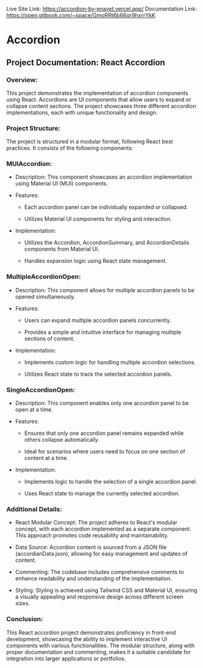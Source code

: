 Live Site Link: https://accordion-by-enayet.vercel.app/
Documentation Link: https://open.gitbook.com/~space/GmoRRt6b66qr9hxrrYkK 

# Accordion
## Project Documentation: React Accordion

### Overview:
This project demonstrates the implementation of accordion components using React. Accordions are UI components that allow users to expand or collapse content sections. The project showcases three different accordion implementations, each with unique functionality and design.

### Project Structure:
The project is structured in a modular format, following React best practices. It consists of the following components:

### MUIAccordion:

- Description: This component showcases an accordion implementation using Material UI (MUI) components.

- Features:

  - Each accordion panel can be individually expanded or collapsed.

  - Utilizes Material UI components for styling and interaction.

- Implementation:

  - Utilizes the Accordion, AccordionSummary, and AccordionDetails components from Material UI.

  - Handles expansion logic using React state management.

### MultipleAccordionOpen:

- Description: This component allows for multiple accordion panels to be opened simultaneously.

- Features:

  - Users can expand multiple accordion panels concurrently.

  - Provides a simple and intuitive interface for managing multiple sections of content.

- Implementation:

  - Implements custom logic for handling multiple accordion selections.

  - Utilizes React state to track the selected accordion panels.


### SingleAccordionOpen:

- Description: This component enables only one accordion panel to be open at a time.

- Features:

  - Ensures that only one accordion panel remains expanded while others collapse automatically.

  - Ideal for scenarios where users need to focus on one section of content at a time.

- Implementation:

  - Implements logic to handle the selection of a single accordion panel.

  - Uses React state to manage the currently selected accordion.

### Additional Details:

- React Modular Concept: The project adheres to React's modular concept, with each accordion implemented as a separate component. This approach promotes code reusability and maintainability.

- Data Source: Accordion content is sourced from a JSON file (accordianData.json), allowing for easy management and updates of content.

- Commenting: The codebase includes comprehensive comments to enhance readability and understanding of the implementation.

- Styling: Styling is achieved using Tailwind CSS and Material UI, ensuring a visually appealing and responsive design across different screen sizes.

### Conclusion:

This React accordion project demonstrates proficiency in front-end development, showcasing the ability to implement interactive UI components with various functionalities. The modular structure, along with proper documentation and commenting, makes it a suitable candidate for integration into larger applications or portfolios.
